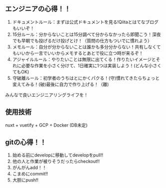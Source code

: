 ## エンジニアの心得！！
1. ドキュメントルール：まずは公式ドキュメントを見る!Qiitaとはてなブログもいいぞ！
1. 15分ルール：分からないことは15分調べて分からなかったら即聞こう！深夜でも早朝でも投げるだけ投げとけ！（質問の仕方もついでに慣れよう）
1. メモルール：自分が分からないことは誰かも多分分からない！共有しなくてもいいから一言でいいからメモするとあとで役に立つ時が来るぞ！
1. アジャイルルール：やりたいことは無限に出てくる！作りたいイメージとそれに必要な作業を小さく分けて、1日確実に1つは実装しよう！(どんな小さくてもOK)
1. 守破離ルール：初学者のうちはとにかくパクる！(守)慣れてきたらちょっと変えてみる！(破)最後に自力で作り上げる！（離)

みんなで良いエンジニアリングライフを！

## 使用技術
nuxt + vuetify + GCP + Docker (DB未定)

## gitの心得！！
1. 始める前にdevelopに移動してdevelopをpull!!
1. 他の人と作業が被りそうだったらcheckout!!
1. がんがんadd！！
1. こまめにcommit!!
1. 大胆にpush!!

